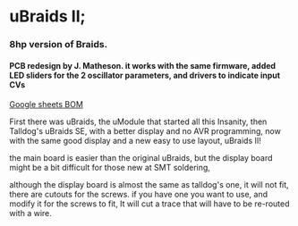 
# uBraids II; 

### 8hp version of Braids.

#### PCB redesign by J. Matheson. it works with the same firmware, added LED sliders for the 2 oscillator parameters, and drivers to indicate input CVs 

[Google sheets BOM](https://docs.google.com/spreadsheets/d/1qPg4iMz02AhubgOIPSeuag0cT9fuQLDFEAjaWZSTI-4/edit#gid=0)

First there was uBraids, the uModule that started all this Insanity, then Talldog's uBraids SE, with a better display and no AVR programming, now with the same good display and a new easy to use layout, uBraids II!

the main board is easier than the original uBraids, but the display board might be a bit difficult for those new at SMT soldering, 

although the display board is almost the same as talldog's one, it will not fit, there are cutouts for the screws. if you have one you want to use, and modify it for the screws to fit, It will cut a trace that will have to be re-routed with a wire.
